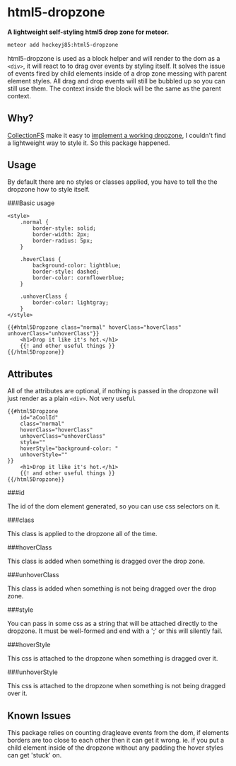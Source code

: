 html5-dropzone
==============

**A lightweight self-styling html5 drop zone for meteor.**

```sh
meteor add hockeyj85:html5-dropzone
```

html5-dropzone is used as a block helper and will render to the dom as a ```<div>```,
it will react to to drag over events by styling itself.
It solves the issue of events fired by child elements inside of a drop zone
messing with parent element styles.
All drag and drop events will still be bubbled up so you can still use them.
The context inside the block will be the same as the parent context.

Why?
---

[CollectionFS](https://github.com/CollectionFS/Meteor-CollectionFS)
make it easy to [implement a working dropzone](https://github.com/CollectionFS/Meteor-CollectionFS/wiki/Insert-One-Or-More-Files-Dropped-on-an-Element),
I couldn't find a lightweight way to style it. So this package happened.

Usage
-----

By default there are no styles or classes applied, you have to tell the the
dropzone how to style itself.

###Basic usage

```spacebars
<style>
    .normal {
        border-style: solid;
        border-width: 2px;
        border-radius: 5px;
    }

    .hoverClass {
        background-color: lightblue;
        border-style: dashed;
        border-color: cornflowerblue;
    }

    .unhoverClass {
        border-color: lightgray;
    }
</style>

{{#html5Dropzone class="normal" hoverClass="hoverClass" unhoverClass="unhoverClass"}}
    <h1>Drop it like it's hot.</h1>
    {{! and other useful things }}
{{/html5Dropzone}}
```

Attributes
----------

All of the attributes are optional, if nothing is passed in the dropzone will
just render as a plain ```<div>```. Not very useful.

```spacebars
{{#html5Dropzone
    id="aCoolId"
    class="normal"
    hoverClass="hoverClass"
    unhoverClass="unhoverClass"
    style=""
    hoverStyle="background-color: "
    unhoverStyle=""
}}
    <h1>Drop it like it's hot.</h1>
    {{! and other useful things }}
{{/html5Dropzone}}
```

###id

The id of the dom element generated, so you can use css selectors on it.

###class

This class is applied to the dropzone all of the time.

###hoverClass

This class is added when something is dragged over the drop zone.

###unhoverClass

This class is added when something is not being dragged over the drop zone.

###style

You can pass in some css as a string that will be attached directly to the dropzone.
It must be well-formed and end with a ';' or this will silently fail.

###hoverStyle

This css is attached to the dropzone when something is dragged over it.

###unhoverStyle

This css is attached to the dropzone when something is not being dragged over it.

Known Issues
------------

This package relies on counting dragleave events from the dom, if elements borders
are too close to each other then it can get it wrong.
ie. if you put a child element inside of the dropzone without any padding
the hover styles can get 'stuck' on.